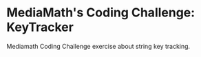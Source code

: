 # MediaMath's Coding Challenge: KeyTracker
Mediamath Coding Challenge exercise about string key tracking.


